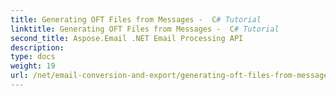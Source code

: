```yaml
---
title: Generating OFT Files from Messages -  C# Tutorial
linktitle: Generating OFT Files from Messages -  C# Tutorial
second_title: Aspose.Email .NET Email Processing API
description: 
type: docs
weight: 19
url: /net/email-conversion-and-export/generating-oft-files-from-messages-csharp-tutorial/
---
```

